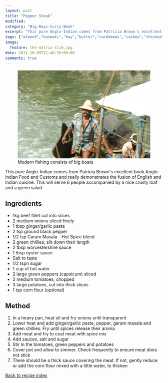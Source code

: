```yaml
---
layout: post
title: "Pepper Steak"
modified:
category: "Big-Boys-Curry-Book"
excerpt: "This pure Anglo-Indian comes from Patricia Brown's excellent book Anglo-Indian Food and Customs</a> and really"
tags: ["almond","basmati","bay","butter","cardomoms","cashew","chicken","cinnamon","cloves","cumin","ghee","lamb","mace","nuts","pepper","rice","saffron","turmeric"]
image:
  feature: the-matrix-slim.jpg
date: 2011-10-09T21:46:35+00:00
comments: true
---
```


<figure>
	<a href="/images/bbcb/pict2353.jpg" alt="Alleppey, Kerala, India" title="Alleppey, Kerala, India &#169; Ashley Kitson 12/09/2011"><img src="/images/bbcb/pict2353.jpg"/></a>
	<figcaption>Modern fishing consists of big boats</figcaption>
</figure>

This pure Anglo-Indian comes from Patricia Brown's excellent book Anglo-Indian Food and Customs</a> and really demonstrates the fusion of English and Indian cuisine.  This will serve 6 people accompanied by a nice crusty loaf and a green salad.
        
## Ingredients
        
<ul><li>
1kg beef fillet cut into slices</li><li>2 medium onions sliced finely</li><li>1 tbsp ginger/garlic paste</li><li>2 tsp ground black pepper</li><li>1/2 tsp Garam Masala - Hot Spice blend</li><li>2 green chillies, slit down their length</li><li>2 tbsp worcestershire sauce</li><li>1 tbsp oyster sauce</li><li>Salt to taste</li><li>1/2 tspn sugar</li><li>1 cup of hot water</li><li>2 large green peppers (capsicum) sliced</li><li>2 medium tomatoes, chopped</li><li>3 large potatoes, cut into thick slices</li><li>1 tsp corn flour (optional)</li></ul>
        
## Method

<ol><li>In a heavy pan, heat oil and fry onions until transparent</li><li>Lower heat and add ginger/garlic paste, pepper, garam masala and green chillies.  Fry until spices release their aroma</li><li>Add meat and fry to coat meat with spice mix</li><li>Add sauces, salt and sugar</li><li>Stir in the tomatoes, green peppers and potatoes</li><li>Cover pot and allow to simmer.  Check frequently to ensure meat does not stick</li><li>There should be a thick sauce covering the meat.  If not, gently reduce or add the corn flour mixed with a little water, to thicken</li></ol>

</li></ol>   

<a href="/bbcb">Back to recipe index</a>      